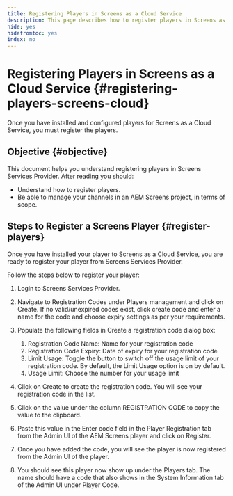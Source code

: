 ```yaml
---
title: Registering Players in Screens as a Cloud Service
description: This page describes how to register players in Screens as a Cloud Service.
hide: yes
hidefromtoc: yes
index: no
---
```


# Registering Players in Screens as a Cloud Service {#registering-players-screens-cloud}

Once you have installed and configured players for Screens as a Cloud Service, you must register the players.

## Objective {#objective}

This document helps you understand registering players in Screens Services Provider. After reading you should:

* Understand how to register players.
* Be able to manage your channels in an AEM Screens project, in terms of scope.

## Steps to Register a Screens Player {#register-players}

Once you have installed your player to Screens as a Cloud Service, you are ready to register your player from Screens Services Provider.

Follow the steps below to register your player:

1. Login to Screens Services Provider.

1. Navigate to Registration Codes under Players management and click on Create. If no valid/unexpired codes exist, click create code and enter a name for the code and choose expiry settings as per your requirements.

1. Populate the following fields in Create a registration code dialog box:

   1. Registration Code Name: Name for your registration code
   1. Registration Code Expiry: Date of expiry for your registration code
   1. Limit Usage: Toggle the button to switch off the usage limit of your registration code. By default,  the Limit Usage option is on by default. 
   1. Usage Limit: Choose the number for your usage limit

1. Click on Create to create the registration code. You will see your registration code in the list.

1. Click on the value under the column REGISTRATION CODE  to copy the value to the clipboard.

1. Paste this value in the Enter code field in the Player Registration tab from the Admin UI of the AEM Screens player and click on Register.

1. Once you have added the code, you will see the player is now registered from the Admin UI of the player.

1. You should see this player now show up under the Players tab. The name should have a code that also shows in the System Information tab of the Admin UI under Player Code.

